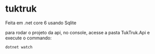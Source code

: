 # tuktruk

Feita em .net core 6 usando Sqlite

para rodar o projeto da api, no console, acesse a pasta TukTruk.Api e execute o commando:

```
dotnet watch
```
